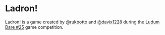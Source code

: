 # Ladron!

Ladron! is a game created by [@rukbotto](http://twitter.com/rukbotto) and [@davix1228](http://twitter.com/davix1228) during the [Ludum Dare #25](http://www.ludumdare.com/compo/ludum-dare-25/) game competition.